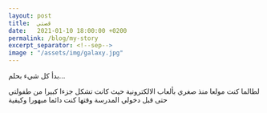 ```yaml
---
layout: post
title:  قصتي
date:   2021-01-10 18:00:00 +0200
permalink: /blog/my-story
excerpt_separator: <!--sep-->
image : "/assets/img/galaxy.jpg"
---
```

بدأ كل شيء بحلم...
<!--sep-->
لطالما كنت مولعا منذ صغري بألعاب الالكترونية حيث كانت تشكل جزءا كبيرا من طفولتي حتى قبل دخولي المدرسة وقتها كنت دائما مبهورا وكيفية 